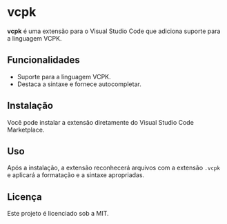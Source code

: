# vcpk

**vcpk** é uma extensão para o Visual Studio Code que adiciona suporte para a linguagem VCPK.

## Funcionalidades

- Suporte para a linguagem VCPK.
- Destaca a sintaxe e fornece autocompletar.

## Instalação

Você pode instalar a extensão diretamente do Visual Studio Code Marketplace.

## Uso

Após a instalação, a extensão reconhecerá arquivos com a extensão `.vcpk` e aplicará a formatação e a sintaxe apropriadas.


## Licença

Este projeto é licenciado sob a MIT.

